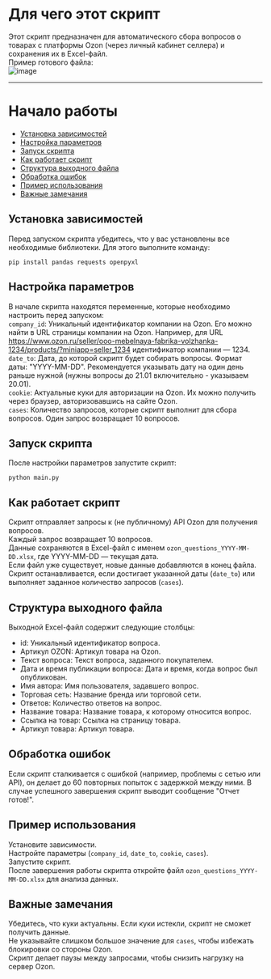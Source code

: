 # Для чего этот скрипт
Этот скрипт предназначен для автоматического сбора вопросов о товарах с платформы Ozon (через личный кабинет селлера) и сохранения их в Excel-файл.<br>
Пример готового файла:<br>
![image](https://github.com/user-attachments/assets/efe66e66-4c29-424f-947b-cfa4ecadb87c)


____
# Начало работы

* [Установка зависимостей](#установка-зависимостей)  
* [Настройка параметров](#настройка-параметров)  
* [Запуск скрипта](#запуск-скрипта)  
* [Как работает скрипт](#как-работает-скрипт)  
* [Структура выходного файла](#структура-выходного-файла)  
* [Обработка ошибок](#обработка-ошибок)  
* [Пример использования](#пример-использования)  
* [Важные замечания](#важные-замечания)  




## Установка зависимостей
Перед запуском скрипта убедитесь, что у вас установлены все необходимые библиотеки. Для этого выполните команду:
```
pip install pandas requests openpyxl
```
## Настройка параметров
В начале скрипта находятся переменные, которые необходимо настроить перед запуском:<br>
`company_id`: Уникальный идентификатор компании на Ozon. Его можно найти в URL страницы компании на Ozon. Например, для URL https://www.ozon.ru/seller/ooo-mebelnaya-fabrika-volzhanka-1234/products/?miniapp=seller_1234 идентификатор компании — 1234.<br>
`date_to`: Дата, до которой скрипт будет собирать вопросы. Формат даты: "YYYY-MM-DD". Рекомендуется указывать дату на один день раньше нужной (нужны вопросы до 21.01 включительно - указываем 20.01).<br>
`cookie`: Актуальные куки для авторизации на Ozon. Их можно получить через браузер, авторизовавшись на сайте Ozon.<br>
`cases`: Количество запросов, которые скрипт выполнит для сбора вопросов. Один запрос возвращает 10 вопросов.


## Запуск скрипта
После настройки параметров запустите скрипт:
```
python main.py
```

## Как работает скрипт
Скрипт отправляет запросы к (не публичному) API Ozon для получения вопросов.<br>
Каждый запрос возвращает 10 вопросов.<br>
Данные сохраняются в Excel-файл с именем `ozon_questions_YYYY-MM-DD.xlsx`, где YYYY-MM-DD — текущая дата.<br>
Если файл уже существует, новые данные добавляются в конец файла.<br>
Скрипт останавливается, если достигает указанной даты (`date_to`) или выполняет заданное количество запросов (`cases`).

## Структура выходного файла
Выходной Excel-файл содержит следующие столбцы:
* id: Уникальный идентификатор вопроса.
* Артикул OZON: Артикул товара на Ozon.
* Текст вопроса: Текст вопроса, заданного покупателем.
* Дата и время публикации вопроса: Дата и время, когда вопрос был опубликован.
* Имя автора: Имя пользователя, задавшего вопрос.
* Торговая сеть: Название бренда или торговой сети.
* Ответов: Количество ответов на вопрос.
* Название товара: Название товара, к которому относится вопрос.
* Ссылка на товар: Ссылка на страницу товара.
* Артикул товара: Артикул товара.

## Обработка ошибок
Если скрипт сталкивается с ошибкой (например, проблемы с сетью или API), он делает до 60 повторных попыток с задержкой между ними.
В случае успешного завершения скрипт выводит сообщение "Отчет готов!".

## Пример использования
Установите зависимости.<br>
Настройте параметры (`company_id`, `date_to`, `cookie`, `cases`).<br>
Запустите скрипт.<br>
После завершения работы скрипта откройте файл `ozon_questions_YYYY-MM-DD.xlsx` для анализа данных.

## Важные замечания
Убедитесь, что куки актуальны. Если куки истекли, скрипт не сможет получить данные.<br>
Не указывайте слишком большое значение для `cases`, чтобы избежать блокировки со стороны Ozon.<br>
Скрипт делает паузы между запросами, чтобы снизить нагрузку на сервер Ozon.



